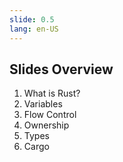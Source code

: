 ```yaml
---
slide: 0.5
lang: en-US
---
```


<section>

## Slides Overview

<ol>
<li class="fragment fade-in-then-semi-out">What is Rust?</li>
<li class="fragment fade-in-then-semi-out">Variables</li>
<li class="fragment fade-in-then-semi-out">Flow Control</li>
<li class="fragment fade-in-then-semi-out">Ownership</li>
<li class="fragment fade-in-then-semi-out">Types</li>
<li class="fragment fade-in-then-semi-out">Cargo</li>
</ol>

</section>
